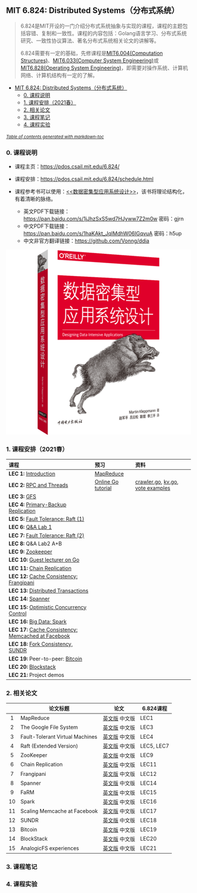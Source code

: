 ## MIT 6.824: Distributed Systems（分布式系统）
> 6.824是MIT开设的一门介绍分布式系统抽象与实现的课程，课程的主题包括容错、复制和一致性。课程的内容包括：Golang语言学习、分布式系统研究、一致性协议算法、著名分布式系统相关论文的讲解等。
>
> 6.824需要有一定的基础，先修课程是[MIT6.004(Computation Structures)](https://ocw.mit.edu/courses/electrical-engineering-and-computer-science/6-004-computation-structures-spring-2017/)、[MIT6.033(Computer System Engineering)](http://web.mit.edu/6.033/www/)或[MIT6.828(Operating System Engineering)](https://pdos.csail.mit.edu/6.828/2021/)，即需要对操作系统、计算机网络、计算机结构有一定的了解。

- [MIT 6.824: Distributed Systems（分布式系统）](#mit-6824--distributed-systems-------)
  * [0. 课程说明](#0-----)
  * [1. 课程安排（2021春）](#1------2021--)
  * [2. 相关论文](#2-----)
  * [3. 课程笔记](#3-----)
  * [4. 课程实验](#4-----)

<small><i><a href='http://ecotrust-canada.github.io/markdown-toc/'>Table of contents generated with markdown-toc</a></i></small>

### 0. 课程说明

- 课程主页：https://pdos.csail.mit.edu/6.824/

- 课程安排：https://pdos.csail.mit.edu/6.824/schedule.html

- 课程参考书可以使用：[<<数据密集型应用系统设计>>](https://book.douban.com/subject/30329536/)，该书将理论结构化，有着清晰的脉络。
  - 英文PDF下载链接：https://pan.baidu.com/s/1jJhzSxS5wd7HJyww7Z2m0w 密码：gjrn
  - 中文PDF下载链接：https://pan.baidu.com/s/1haKAkt_JqIMdhW06IGqvuA 密码：h5up
  - 中文非官方翻译链接：https://github.com/Vonng/ddia

<img src="./_Resources/DDIA.png" alt="DDIA" style="width:200px, height:200px" />

### 1. 课程安排（2021春）

| 课程                                                         | 预习                                          | 资料                                                         |
| :----------------------------------------------------------- | :-------------------------------------------- | :----------------------------------------------------------- |
| **LEC 1:** [Introduction](https://pdos.csail.mit.edu/6.824/notes/l01.txt) | [MapReduce](./_Papers/MapReduce.pdf)          |                                                              |
| **LEC 2:** [RPC and Threads](https://pdos.csail.mit.edu/6.824/notes/l-rpc.txt) | [Online Go tutorial](http://tour.golang.org/) | [crawler.go](https://pdos.csail.mit.edu/6.824/notes/crawler.go), [kv.go](https://pdos.csail.mit.edu/6.824/notes/kv.go), [vote examples](./_Lectures/condvar.tar.gz) |
| **LEC 3:** [GFS](https://pdos.csail.mit.edu/6.824/notes/l-gfs.txt) |                                               |                                                              |
| **LEC 4:** [Primary-Backup Replication](https://pdos.csail.mit.edu/6.824/notes/l-vm-ft.txt) |                                               |                                                              |
| **LEC 5:** [Fault Tolerance: Raft (1)](https://pdos.csail.mit.edu/6.824/notes/l-raft.txt) |                                               |                                                              |
| **LEC 6:** [Q&A Lab 1](https://pdos.csail.mit.edu/6.824/notes/mr_solution_lecture.pdf) |                                               |                                                              |
| **LEC 7:** [Fault Tolerance: Raft (2)](https://pdos.csail.mit.edu/6.824/notes/l-raft2.txt) |                                               |                                                              |
| **LEC 8:** Q&A Lab2 A+B                                      |                                               |                                                              |
| **LEC 9:** [Zookeeper](https://pdos.csail.mit.edu/6.824/notes/l-zookeeper.txt) |                                               |                                                              |
| **LEC 10:** [Guest lecturer on Go](https://swtch.com/mit-6824-go-2021.pdf) |                                               |                                                              |
| **LEC 11:** [Chain Replication](https://pdos.csail.mit.edu/6.824/notes/l-cr.txt) |                                               |                                                              |
| **LEC 12:** [Cache Consistency: Frangipani](https://pdos.csail.mit.edu/6.824/notes/l-frangipani.txt) |                                               |                                                              |
| **LEC 13:** [Distributed Transactions](https://pdos.csail.mit.edu/6.824/notes/l-2pc.txt) |                                               |                                                              |
| **LEC 14:** [Spanner](https://pdos.csail.mit.edu/6.824/notes/l-spanner.txt) |                                               |                                                              |
| **LEC 15:** [Optimistic Concurrency Control](https://pdos.csail.mit.edu/6.824/notes/l-farm.txt) |                                               |                                                              |
| **LEC 16:** [Big Data: Spark](https://pdos.csail.mit.edu/6.824/notes/l-spark.txt) |                                               |                                                              |
| **LEC 17:** [Cache Consistency: Memcached at Facebook](https://pdos.csail.mit.edu/6.824/notes/l-memcached.txt) |                                               |                                                              |
| **LEC 18:** [Fork Consistency, SUNDR](https://pdos.csail.mit.edu/6.824/notes/l-sundr.txt) |                                               |                                                              |
| **LEC 19:** Peer-to-peer: [Bitcoin](https://pdos.csail.mit.edu/6.824/notes/l-bitcoin.txt) |                                               |                                                              |
| **LEC 20:** [Blockstack](https://pdos.csail.mit.edu/6.824/notes/l-blockstack.txt) |                                               |                                                              |
| **LEC 21:** Project demos                                    |                                               |                                                              |

### 2. 相关论文

|      | 论文标题                        |                            论文                             | 6.824课程  |
| :--: | ------------------------------- | :---------------------------------------------------------: | ---------- |
|  1   | MapReduce                       |          [英文版](./_Papers/MapReduce.pdf) 中文版           | LEC1       |
|  2   | The Google File System          |             [英文版](./_Papers/GFS.pdf) 中文版              | LEC3       |
|  3   | Fault-Tolerant Virtual Machines | [英文版](./_Papers/FaultTolerantVirtualMachines.pdf) 中文版 | LEC4       |
|  4   | Raft (Extended Version)         |        [英文版](./_Papers/Raft(Extended).pdf) 中文版        | LEC5, LEC7 |
|  5   | ZooKeeper                       |          [英文版](./_Papers/ZooKeeper.pdf) 中文版           | LEC9       |
|  6   | Chain Replication               |              [英文版](./_Papers/CR.pdf) 中文版              | LEC11      |
|  7   | Frangipani                      |          [英文版](./_Papers/Frangipani.pdf) 中文版          | LEC12      |
|  8   | Spanner                         |           [英文版](./_Papers/Spanner.pdf) 中文版            | LEC14      |
|  9   | FaRM                            |             [英文版](./_Papers/FaRM.pdf) 中文版             | LEC15      |
|  10  | Spark                           |            [英文版](./_Papers/Spark.pdf) 中文版             | LEC16      |
|  11  | Scaling Memcache at Facebook    |  [英文版](./_Papers/ScalingMemcacheAtFacebook.pdf) 中文版   | LEC17      |
|  12  | SUNDR                           |            [英文版](./_Papers/SUNDR.pdf) 中文版             | LEC18      |
|  13  | Bitcoin                         |           [英文版](./_Papers/Bitcoin.pdf) 中文版            | LEC19      |
|  14  | BlockStack                      |          [英文版](./_Papers/BlockStack.pdf) 中文版          | LEC20      |
|  15  | AnalogicFS experiences          |          [英文版](./_Papers/AnalogicFS.pdf) 中文版          | LEC21      |

### 3. 课程笔记





### 4. 课程实验



